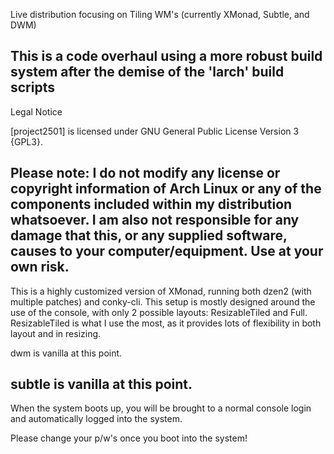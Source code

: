 Live distribution focusing on Tiling WM's (currently XMonad, Subtle, and DWM)

This is a code overhaul using a more robust build system after the demise of the 'larch' build scripts
--------------------------
Legal Notice

[project2501] is licensed under GNU General Public License Version 3 {GPL3}.

Please note: I do not modify any license or copyright information of Arch Linux or any of the components included within my distribution whatsoever.  I am also not responsible for any damage that this, or any supplied software, causes to your computer/equipment.  Use at your own risk.
--------------------------
This is a highly customized version of XMonad, running both dzen2 (with multiple patches) and conky-cli.  This setup is mostly designed around the use of the console, with only 2 possible layouts: ResizableTiled and Full.  ResizableTiled is what I use the most, as it provides lots of flexibility in both layout and in resizing.  

dwm is vanilla at this point.

subtle is vanilla at this point.
--------------------------
When the system boots up, you will be brought to a normal console login and automatically logged into the system.

Please change your p/w's once you boot into the system!
